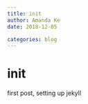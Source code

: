 ```yaml
---
title: init
author: Amanda Ke
date: 2018-12-05

categories: blog
---
```

# init

first post, setting up jekyll